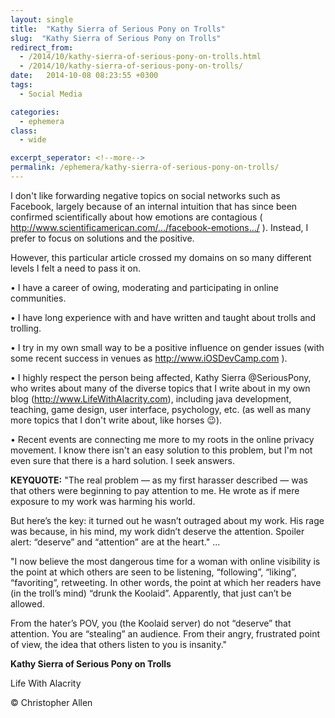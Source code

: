 ```yaml
---
layout: single
title:  "Kathy Sierra of Serious Pony on Trolls"
slug:  "Kathy Sierra of Serious Pony on Trolls"
redirect_from:
  - /2014/10/kathy-sierra-of-serious-pony-on-trolls.html
  - /2014/10/kathy-sierra-of-serious-pony-on-trolls/
date:   2014-10-08 08:23:55 +0300
tags: 
  - Social Media

categories:
  - ephemera
class:
  - wide

excerpt_seperator: <!--more-->
permalink: /ephemera/kathy-sierra-of-serious-pony-on-trolls/
---
```


I don't like forwarding negative topics on social networks such as Facebook, largely because of an internal intuition that has since been confirmed scientifically about how emotions are contagious ( http://www.scientificamerican.com/.../facebook-emotions.../ ). Instead, I prefer to focus on solutions and the positive.

However, this particular article crossed my domains on so many different levels I felt a need to pass it on.

• I have a career of owing, moderating and participating in online communities.

• I have long experience with and have written and taught about trolls and trolling.

• I try in my own small way to be a positive influence on gender issues (with some recent success in venues as http://www.iOSDevCamp.com ).

• I highly respect the person being affected, Kathy Sierra @SeriousPony, who writes about many of the diverse topics that I write about in my own blog (http://www.LifeWithAlacrity.com), including java development, teaching, game design, user interface, psychology, etc. (as well as many more topics that I don't write about, like horses 😉).

• Recent events are connecting me more to my roots in the online privacy movement.
I know there isn't an easy solution to this problem, but I'm not even sure that there is a hard solution. I seek answers.

**KEYQUOTE:** "The real problem — as my first harasser described — was that others were beginning to pay attention to me. He wrote as if mere exposure to my work was harming his world. 

But here’s the key: it turned out he wasn’t outraged about my work. His rage was because, in his mind, my work didn’t deserve the attention. Spoiler alert: “deserve” and “attention” are at the heart."
...

"I now believe the most dangerous time for a woman with online visibility is the point at which others are seen to be listening, “following”, “liking”, “favoriting”, retweeting. In other words, the point at which her readers have (in the troll’s mind) “drunk the Koolaid”. Apparently, that just can’t be allowed. 

From the hater’s POV, you (the Koolaid server) do not “deserve” that attention. You are “stealing” an audience. From their angry, frustrated point of view, the idea that others listen to you is insanity."

**Kathy Sierra of Serious Pony on Trolls**

Life With Alacrity

© Christopher Allen
